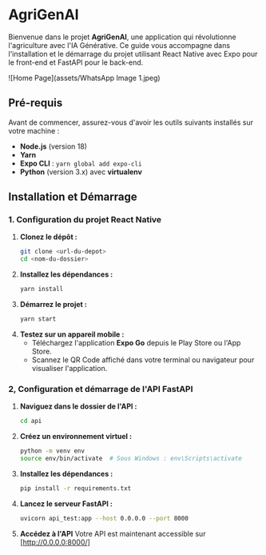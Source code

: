 # AgriGenAI

Bienvenue dans le projet **AgriGenAI**, une application qui révolutionne l'agriculture avec l'IA Générative. Ce guide vous accompagne dans l'installation et le démarrage du projet utilisant React Native avec Expo pour le front-end et FastAPI pour le back-end.

![Home Page](assets/WhatsApp Image 1.jpeg)


## Pré-requis
Avant de commencer, assurez-vous d'avoir les outils suivants installés sur votre machine :

- **Node.js** (version 18)
- **Yarn**
- **Expo CLI** : `yarn global add expo-cli`
- **Python** (version 3.x) avec **virtualenv**


## Installation et Démarrage

### 1. Configuration du projet React Native

1. **Clonez le dépôt :**
   ```bash
   git clone <url-du-depot>
   cd <nom-du-dossier>

2. **Installez les dépendances :**
   ```bash
   yarn install
3. **Démarrez le projet :**
   ```bash
   yarn start

4. **Testez sur un appareil mobile :**
   - Téléchargez l'application **Expo Go** depuis le Play Store ou l'App Store.
   - Scannez le QR Code affiché dans votre terminal ou navigateur pour visualiser l'application.

### 2, Configuration et démarrage de l'API FastAPI
1. **Naviguez dans le dossier de l'API :**
   ```bash
   cd api
   
2. **Créez un environnement virtuel :**
   ```bash
   python -m venv env
   source env/bin/activate  # Sous Windows : env\Scripts\activate

3. **Installez les dépendances :**
   ```bash
   pip install -r requirements.txt

4. **Lancez le serveur FastAPI :**
   ```bash
   uvicorn api_test:app --host 0.0.0.0 --port 8000

5. **Accédez à l'API** Votre API est maintenant accessible sur [http://0.0.0.0:8000/]
